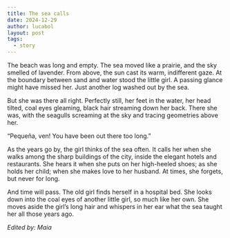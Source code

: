```yaml
---
title: The sea calls
date: 2024-12-29
author: lucabol
layout: post
tags:
  - story
---
```

The beach was long and empty. The sea moved like a prairie, and the sky smelled of lavender. From above, the sun cast its warm, indifferent gaze.
At the boundary between sand and water stood the little girl. A passing glance might have missed her. Just another log washed out by the sea.

But she was there all right. Perfectly still, her feet in the water, her head tilted, coal eyes gleaming, black hair streaming down her back. There she was, with the seagulls screaming at the sky and tracing geometries above her.

“Pequeña, ven! You have been out there too long.”

As the years go by, the girl thinks of the sea often. It calls her when she walks among the sharp buildings of the city, inside the elegant hotels and restaurants. She hears it when she puts on her high-heeled shoes; as she holds her child; when she makes love to her husband. At times, she forgets, but never for long.

And time will pass. The old girl finds herself in a hospital bed. She looks down into the coal eyes of another little girl, so much like her own. She moves aside the girl’s long hair and whispers in her ear what the sea taught her all those years ago.

*Edited by: Maia*